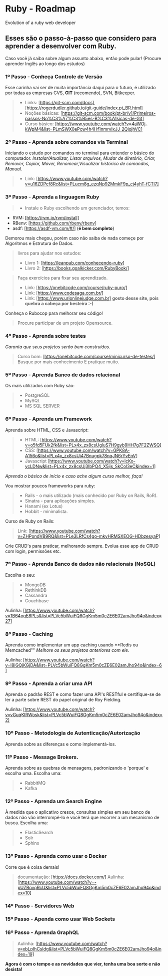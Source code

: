 # Ruby - Roadmap
Evolution of a ruby ​​web developer

## Esses são o passo-à-passo que considero para aprender a desenvolver com Ruby.
Caso você já saiba sobre algum assunto abaixo, então pode pular! (Procure aprender Inglês ao longo dos estudos)

### 1º Passo - Conheça Controle de Versão
Esse carinha vai ser de muita importância daqui para o futuro, é utilizado por todas as empresas CVS, **GIT** (recomendo), SVN, Bitkeeper.
> * Links: [https://git-scm.com/docs], [https://rogerdudler.github.io/git-guide/index.pt_BR.html]
> * Noções básicas: [https://git-scm.com/book/pt-br/v1/Primeiros-passos-No%C3%A7%C3%B5es-B%C3%A1sicas-de-Git]
> * Curso básico: [https://www.youtube.com/watch?v=4aWOj-kWpM4&list=PLmSWX0ePcw4h4Hf1nmrvIxJJ_2QjojhVC]

### 2º Passo - Aprenda sobre comandos via Terminal
Iniciando o estudo por comandos no terminal para entender o básico do computador.
_Instalar/Atualizar, Listar arquivos, Mudar de diretório, Criar, Remover, Copiar, Mover, Renomear,Visualizar histórico de comandos, Manual._

> * Link: [https://www.youtube.com/watch?v=u16ZDPcf8Rc&list=PLucm8g_ezqNp92MmkF9p_cj4yhT-fCTl7]

### 3º Passo - Aprenda a linguagem Ruby
> * Instale o Ruby escolhendo um gerenciador, temos:
  - RVM: [https://rvm.io/rvm/install]
  - RBenv: [https://github.com/rbenv/rbenv]
  - asdf: [https://asdf-vm.com/#/] (__é bem completo__)

Demorou mais chegou, porém caso não saiba de nada começe por Algoritmos e Estrutura de Dados.
> livros para ajudar nos estudos:
> * Livro 1: [https://leanpub.com/conhecendo-ruby]
> * Livro 2: [https://books.goalkicker.com/RubyBook/]

> Faça exercícios para fixar seu aprendizado.
> * Link: [https://onebitcode.com/course/ruby-puro/]
> * Link: [https://www.codesaga.com.br/]
> * Link: [https://www.urionlinejudge.com.br] __gosto desse site, pois quebra a cabeça por besteira :-)__

Conheça o Rubocop para melhorar seu código!

> Procure participar de um projeto Opensource.

### 4º Passo - Aprenda sobre testes
_Garanta que seus projetos serão bem construídos._
> Curso bom: [https://onebitcode.com/course/minicurso-de-testes/]
> Busque por mais conhecimento
> E pratique muito.

### 5º Passo - Aprenda Banco de dados relacional
Os mais utilizados com Ruby são:
> * PostgreSQL
> * MySQL
> * MS SQL SERVER

### 6º Passo - Aprenda um Framework
Aprenda sobre HTML, CSS e Javascript:
> * HTML: [https://www.youtube.com/watch?v=o5fd5FUk2fk&list=PLx4x_zx8csUgluS7H9gyb9HH7g7F2ZWSQ]
> * CSS: [https://www.youtube.com/watch?v=GPK8A-A156o&list=PLx4x_zx8csUi47Bnugpk78nqJN6rYvEnV]
> * Javascript [https://www.youtube.com/watch?v=lcKo-ycLDNw&list=PLx4x_zx8csUj3IbPQ4_X5jis_SkCol3eC&index=1]

_Aprenda o básico de início e caso ache algum curso melhor, faça!_

Vou mostrar poucos frameworks para ruby:
> * Rails - o mais utilizado (mais conhecido por Ruby on Rails, RoR).
> * Sinatra - para aplicações simples.
> * Hanami (ex Lotus)
> * Hobbit - minimalista.

Curso de Ruby on Rails: 
> Link: [https://www.youtube.com/watch?v=ZHPondVB9RQ&list=PLe3LRfCs4go-mkvHRMSXEOG-HDbzesyaP]

Crie CRUD's para praticar, melhorando sempre. Evolua esse app de CRUD com login, permissões etc.

### 7º Passo - Aprenda Banco de dados não relacionais (NoSQL)
Escolha o seu:
> * MongoDB
> * RethinkDB
> * Cassandra
> * Couchbase

Aulinha: [https://www.youtube.com/watch?v=1B64oqE8PLs&list=PLVc5bWuiFQ8GgKm5m0cZE6E02amJho94o&index=27]

### 8º Passo - Caching
Aprenda como implementar um app caching usando **Redis ou Memcached""
_Melhore os seus projetos anteriores com ele._

Aulinha: [https://www.youtube.com/watch?v=I8iGQjKGjDA&list=PLVc5bWuiFQ8GgKm5m0cZE6E02amJho94o&index=6]

### 9º Passo - Aprenda a criar uma API
Aprenda o padrão REST e como fazer uma API's RESTful e certifique-se de ler a parte sobre REST do papel original de Roy Fielding.

Aulinha: [https://www.youtube.com/watch?v=vGuqKIRWosk&list=PLVc5bWuiFQ8GgKm5m0cZE6E02amJho94o&index=2]

### 10º Passo - Metodologia de Autenticação/Autorização
Aprenda sobre as diferenças e como implementá-los.

### 11º Passo - Message Brokers.
Aprenda sobre as quebras de mensagens, padronizando o 'porque' e escolha uma.
Escolha uma:
> * RabbitMQ
> * Kafka

### 12º Passo - Aprenda um Search Engine
À medida que o aplicativo cresce, consultas simples em seu banco de dados não vão interrompê-lo e você terá que recorrer a um mecanismo de busca.
Escolha uma:
> * ElasticSearch
> * Solr
> * Sphinx

### 13º Passo - Aprenda como usar o Docker
Corre que é coisa demais!
> documentação: [https://docs.docker.com/]
> Aulinha: [https://www.youtube.com/watch?v=-pUZBovqRcU&list=PLVc5bWuiFQ8GgKm5m0cZE6E02amJho94o&index=10]

### 14º Passo - Servidores Web

### 15º Passo - Apenda como usar Web Sockets

### 16º Passo - Aprenda GraphQL
> Aulinha: [https://www.youtube.com/watch?v=xbLpIhCsIdg&list=PLVc5bWuiFQ8GgKm5m0cZE6E02amJho94o&index=19]

__Agora é com o tempo e as novidades que vier, tenha uma boa sorte e não desista!__
